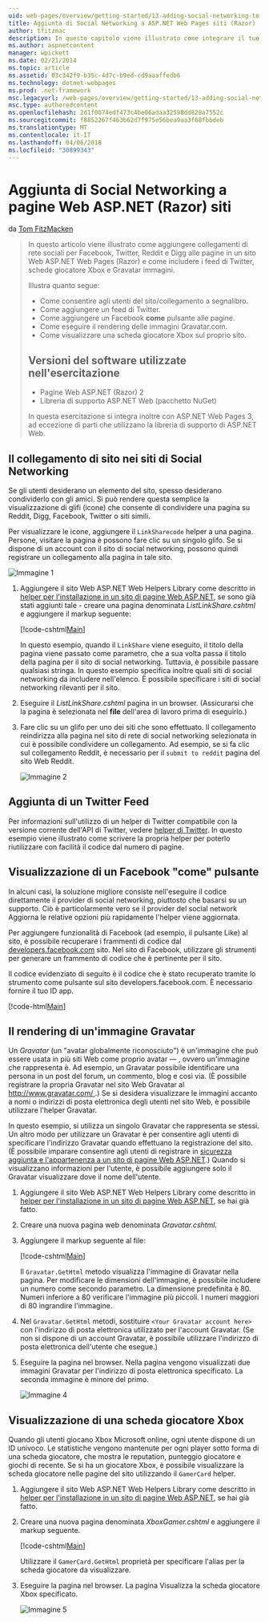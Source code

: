 ```yaml
---
uid: web-pages/overview/getting-started/13-adding-social-networking-to-your-web-site
title: Aggiunta di Social Networking a ASP.NET Web Pages siti (Razor) | Documenti Microsoft
author: tfitzmac
description: In questo capitolo viene illustrato come integrare il tuo sito con i social networking servizi di rete. In questo capitolo, si apprenderà come consentire agli utenti del sito Web/collegamento a segnalibro...
ms.author: aspnetcontent
manager: wpickett
ms.date: 02/21/2014
ms.topic: article
ms.assetid: 03c342f9-b35c-4d7c-b9ed-cd9aaaffedb6
ms.technology: dotnet-webpages
ms.prod: .net-framework
msc.legacyurl: /web-pages/overview/getting-started/13-adding-social-networking-to-your-web-site
msc.type: authoredcontent
ms.openlocfilehash: 2d1f0074edf473c4be06adaa32598dd828a7552c
ms.sourcegitcommit: f8852267f463b62d7f975e56bea9aa3f68fbbdeb
ms.translationtype: MT
ms.contentlocale: it-IT
ms.lasthandoff: 04/06/2018
ms.locfileid: "30899343"
---
```

<a name="adding-social-networking-to-aspnet-web-pages-razor-sites"></a>Aggiunta di Social Networking a pagine Web ASP.NET (Razor) siti
====================
da [Tom FitzMacken](https://github.com/tfitzmac)

> In questo articolo viene illustrato come aggiungere collegamenti di rete sociali per Facebook, Twitter, Reddit e Digg alle pagine in un sito Web ASP.NET Web Pages (Razor) e come includere i feed di Twitter, schede giocatore Xbox e Gravatar immagini.
> 
> Illustra quanto segue:
> 
> - Come consentire agli utenti del sito/collegamento a segnalibro.
> - Come aggiungere un feed di Twitter.
> - Come aggiungere un Facebook **come** pulsante alle pagine.
> - Come eseguire il rendering delle immagini Gravatar.com.
> - Come visualizzare una scheda giocatore Xbox sul proprio sito.
>   
> 
> ## <a name="software-versions-used-in-the-tutorial"></a>Versioni del software utilizzate nell'esercitazione
> 
> 
> - Pagine Web ASP.NET (Razor) 2
> - Libreria di supporto ASP.NET Web (pacchetto NuGet)
>   
> 
> In questa esercitazione si integra inoltre con ASP.NET Web Pages 3, ad eccezione di parti che utilizzano la libreria di supporto di ASP.NET Web.


<a id="Linking_Your_Website"></a>
## <a name="linking-your-website-on-social-networking-sites"></a>Il collegamento di sito nei siti di Social Networking

Se gli utenti desiderano un elemento del sito, spesso desiderano condividerlo con gli amici. Si può rendere questa semplice la visualizzazione di glifi (icone) che consente di condividere una pagina su Reddit, Digg, Facebook, Twitter o siti simili.

Per visualizzare le icone, aggiungere il `LinkSharecode` helper a una pagina. Persone, visitare la pagina è possono fare clic su un singolo glifo. Se si dispone di un account con il sito di social networking, possono quindi registrare un collegamento alla pagina in tale sito.

![Immagine 1](13-adding-social-networking-to-your-web-site/_static/image1.jpg)

1. Aggiungere il sito Web ASP.NET Web Helpers Library come descritto in [helper per l'installazione in un sito di pagine Web ASP.NET](https://go.microsoft.com/fwlink/?LinkId=252372), se sono già stati aggiunti tale - creare una pagina denominata *ListLinkShare.cshtml* e aggiungere il markup seguente:

    [!code-cshtml[Main](13-adding-social-networking-to-your-web-site/samples/sample1.cshtml)]

    In questo esempio, quando il `LinkShare` viene eseguito, il titolo della pagina viene passato come parametro, che a sua volta passa il titolo della pagina per il sito di social networking. Tuttavia, è possibile passare qualsiasi stringa. In questo esempio specifica inoltre quali siti di social networking da includere nell'elenco. È possibile specificare i siti di social networking rilevanti per il sito.
2. Eseguire il *ListLinkShare.cshtml* pagina in un browser. (Assicurarsi che la pagina è selezionata nel **file** dell'area di lavoro prima di eseguirlo.)
3. Fare clic su un glifo per uno dei siti che sono effettuato. Il collegamento reindirizza alla pagina nel sito di rete di social networking selezionata in cui è possibile condividere un collegamento. Ad esempio, se si fa clic sul collegamento Reddit, è necessario per il `submit to reddit` pagina del sito Web Reddit.

     ![Immagine 2](13-adding-social-networking-to-your-web-site/_static/image2.jpg)

<a id="Adding_a_Twitter_Feed"></a>
## <a name="adding-a-twitter-feed"></a>Aggiunta di un Twitter Feed

Per informazioni sull'utilizzo di un helper di Twitter compatibile con la versione corrente dell'API di Twitter, vedere [helper di Twitter](../ui-layouts-and-themes/twitter-helper.md). In questo esempio viene illustrato come scrivere la propria helper per poterlo riutilizzare con facilità il codice dal numero di pagine.

<a id="Displaying_a_Facebook_Button"></a>
## <a name="displaying-a-facebook-quotlikequot-button"></a>Visualizzazione di un Facebook &quot;come&quot; pulsante

In alcuni casi, la soluzione migliore consiste nell'eseguire il codice direttamente il provider di social networking, piuttosto che basarsi su un supporto. Ciò è particolarmente vero se il provider del social network Aggiorna le relative opzioni più rapidamente l'helper viene aggiornata.

Per aggiungere funzionalità di Facebook (ad esempio, il pulsante Like) al sito, è possibile recuperare i frammenti di codice dal [developers.facebook.com](https://developers.facebook.com/) sito. Nel sito di Facebook, utilizzare gli strumenti per generare un frammento di codice che è pertinente per il sito.

Il codice evidenziato di seguito è il codice che è stato recuperato tramite lo strumento come pulsante sul sito developers.facebook.com. È necessario fornire il tuo ID app.

[!code-html[Main](13-adding-social-networking-to-your-web-site/samples/sample2.html?highlight=7-14,16-17)]

<a id="Rendering_a_Gravatar_Image"></a>
## <a name="rendering-a-gravatar-image"></a>Il rendering di un'immagine Gravatar

Un *Gravatar* (un &quot;avatar globalmente riconosciuto&quot;) è un'immagine che può essere usata in più siti Web come proprio avatar &#8212; , ovvero un'immagine che rappresenta è. Ad esempio, un Gravatar possibile identificare una persona in un post del forum, un commento, blog e così via. (È possibile registrare la propria Gravatar nel sito Web Gravatar al [ http://www.gravatar.com/ ](http://www.gravatar.com/).) Se si desidera visualizzare le immagini accanto a nomi o indirizzi di posta elettronica degli utenti nel sito Web, è possibile utilizzare l'helper Gravatar.

In questo esempio, si utilizza un singolo Gravatar che rappresenta se stessi. Un altro modo per utilizzare un Gravatar è per consentire agli utenti di specificare l'indirizzo Gravatar quando effettuano la registrazione del sito. (È possibile imparare consentire agli utenti di registrare in [sicurezza aggiunta e l'appartenenza a un sito di pagine Web ASP.NET](https://go.microsoft.com/fwlink/?LinkId=202904).) Quando si visualizzano informazioni per l'utente, è possibile aggiungere solo il Gravatar visualizzare dove il nome dell'utente.

1. Aggiungere il sito Web ASP.NET Web Helpers Library come descritto in [helper per l'installazione in un sito di pagine Web ASP.NET](https://go.microsoft.com/fwlink/?LinkId=252372), se hai già fatto.
2. Creare una nuova pagina web denominata *Gravatar.cshtml*.
3. Aggiungere il markup seguente al file: 

    [!code-cshtml[Main](13-adding-social-networking-to-your-web-site/samples/sample3.cshtml)]

    Il `Gravatar.GetHtml` metodo visualizza l'immagine di Gravatar nella pagina. Per modificare le dimensioni dell'immagine, è possibile includere un numero come secondo parametro. La dimensione predefinita è 80. Numeri inferiore a 80 verificare l'immagine più piccoli. I numeri maggiori di 80 ingrandire l'immagine.
4. Nel `Gravatar.GetHtml` metodi, sostituire `<Your Gravatar account here>` con l'indirizzo di posta elettronica utilizzato per l'account Gravatar. (Se non si dispone di un account Gravatar, è possibile utilizzare l'indirizzo di posta elettronica dell'utente che esegue.)
5. Eseguire la pagina nel browser. Nella pagina vengono visualizzati due immagini Gravatar per l'indirizzo di posta elettronica specificato. La seconda immagine è minore del primo. 

    ![Immagine 4](13-adding-social-networking-to-your-web-site/_static/image3.jpg)

<a id="Displaying_an_Xbox_Gamer_Card"></a>
## <a name="displaying-an-xbox-gamer-card"></a>Visualizzazione di una scheda giocatore Xbox

Quando gli utenti giocano Xbox Microsoft online, ogni utente dispone di un ID univoco. Le statistiche vengono mantenute per ogni player sotto forma di una scheda giocatore, che mostra le reputation, punteggio giocatore e giochi di recente. Se si ha un giocatore Xbox, è possibile visualizzare la scheda giocatore nelle pagine del sito utilizzando il `GamerCard` helper.

1. Aggiungere il sito Web ASP.NET Web Helpers Library come descritto in [helper per l'installazione in un sito di pagine Web ASP.NET](https://go.microsoft.com/fwlink/?LinkId=252372), se hai già fatto.
2. Creare una nuova pagina denominata *XboxGamer.cshtml* e aggiungere il markup seguente.

    [!code-cshtml[Main](13-adding-social-networking-to-your-web-site/samples/sample4.cshtml)]

    Utilizzare il `GamerCard.GetHtml` proprietà per specificare l'alias per la scheda giocatore da visualizzare.
3. Eseguire la pagina nel browser. La pagina Visualizza la scheda giocatore Xbox specificato.

    ![Immagine 5](13-adding-social-networking-to-your-web-site/_static/image4.jpg)
